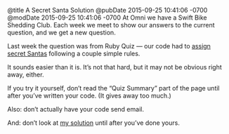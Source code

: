 @title A Secret Santa Solution
@pubDate 2015-09-25 10:41:06 -0700
@modDate 2015-09-25 10:41:06 -0700
At Omni we have a Swift Bike Shedding Club. Each week we meet to show our answers to the current question, and we get a new question.

Last week the question was from Ruby Quiz — our code had to <a href="http://rubyquiz.com/quiz2.html">assign secret Santas</a> following a couple simple rules.

It sounds easier than it is. It’s not that hard, but it may not be obvious right away, either.

If you try it yourself, don’t read the “Quiz Summary” part of the page until after you’ve written your code. (It gives away too much.)

Also: don’t actually have your code send email.

And: don’t look at <a href="https://gist.github.com/brentsimmons/418b4389a1b404bd7678">my solution</a> until after you’ve done yours.
